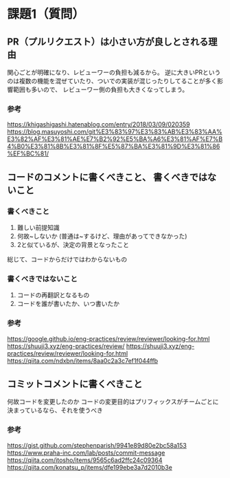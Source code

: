 # 課題1（質問）

## PR（プルリクエスト）は小さい方が良しとされる理由
関心ごとが明確になり、レビューワーの負担も減るから。
逆に大きいPRというのは複数の機能を混ぜていたり、ついでの実装が混じったりしてることが多く影響範囲も多いので、
レビューワー側の負担も大きくなってしまう。

### 参考
https://khigashigashi.hatenablog.com/entry/2018/03/09/020359
https://blog.masuyoshi.com/git%E3%83%97%E3%83%AB%E3%83%AA%E3%82%AF%E3%81%AE%E7%B2%92%E5%BA%A6%E3%81%AF%E7%B4%B0%E3%81%8B%E3%81%8F%E5%87%BA%E3%81%9D%E3%81%86%EF%BC%81/

## コードのコメントに書くべきこと、 書くべきではないこと

### 書くべきこと
1. 難しい前提知識
2. 何故~しないか (普通は~するけど、理由があってできなかった)
3. 2と似ているが、決定の背景となったこと

総じて、コードからだけではわからないもの

### 書くべきではないこと
1. コードの再翻訳となるもの
2. コードを誰が書いたか、いつ書いたか


### 参考
https://google.github.io/eng-practices/review/reviewer/looking-for.html
https://shuuji3.xyz/eng-practices/review/
https://shuuji3.xyz/eng-practices/review/reviewer/looking-for.html
https://qiita.com/ndxbn/items/8aa0c2a3c7ef1f044ffb
## コミットコメントに書くべきこと
何故コードを変更したのか
コードの変更目的はプリフィックスがチームごとに決まっているなら、それを使うべき

### 参考
https://gist.github.com/stephenparish/9941e89d80e2bc58a153
https://www.praha-inc.com/lab/posts/commit-message
https://qiita.com/itosho/items/9565c6ad2ffc24c09364
https://qiita.com/konatsu_p/items/dfe199ebe3a7d2010b3e
